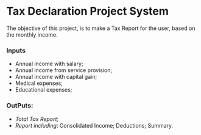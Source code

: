 
# Tax Declaration Project System

The objective of this project, is to make a Tax Report for the user, based on the monthly income.
### Inputs
+ Annual income with salary;
+ Annual income from service provision;
+ Annual income with capital gain;
+ Medical expenses;
+ Educational expenses;

### OutPuts:
+ *Total Tax Report*; 
+ *Report including*: Consolidated Income; Deductions; Summary.
